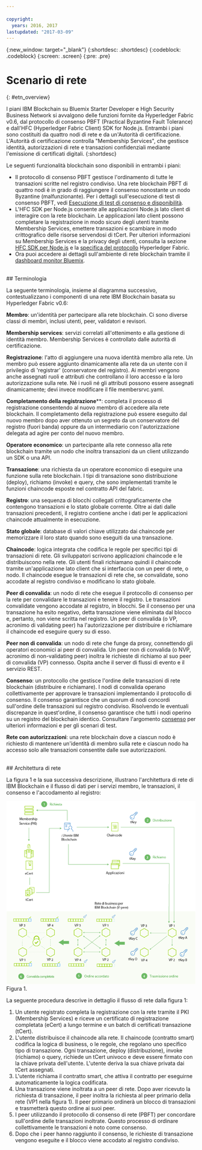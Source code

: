 ```yaml
---

copyright:
  years: 2016, 2017
lastupdated: "2017-03-09"
---
```


{:new_window: target="_blank"}
{:shortdesc: .shortdesc}
{:codeblock: .codeblock}
{:screen: .screen}
{:pre: .pre}


# Scenario di rete
{: #etn_overview}


I piani IBM Blockchain su Bluemix Starter Developer e High Security Business Network si avvalgono delle funzioni fornite da Hyperledger Fabric v0.6, dal protocollo di consenso PBFT (Practical Byzantine Fault Tolerance) e dall'HFC (Hyperledger Fabric Client) SDK for Node.js. Entrambi i piani sono costituiti da quattro nodi di rete e da un'Autorità di certificazione. L'Autorità di certificazione controlla "Membership Services", che gestisce identità, autorizzazioni di rete e transazioni confidenziali mediante l'emissione di certificati digitali.
{:shortdesc}

Le seguenti funzionalità blockchain sono disponibili in entrambi i piani:

* Il protocollo di consenso PBFT gestisce l'ordinamento di tutte le transazioni scritte nel registro condiviso. Una rete blockchain PBFT di quattro nodi è in grado di raggiungere il consenso nonostante un nodo Byzantine (malfunzionante). Per i dettagli sull'esecuzione di test di consenso PBFT, vedi [Esecuzione di test di consenso e disponibilità](etn_pbft.html).
* L'HFC SDK per Node.js consente alle applicazioni Node.js lato client di interagire con la rete blockchain. Le applicazioni lato client possono completare la registrazione in modo sicuro degli utenti tramite Membership Services, emettere transazioni e scambiare in modo crittografico delle risorse servendosi di tCert. Per ulteriori informazioni su Membership Services e la privacy degli utenti, consulta la sezione [HFC SDK per Node.js](etn_sdk.html) e la [specifica del protocollo](https://github.com/hyperledger/fabric/blob/v0.6/docs/protocol-spec.md) Hyperledger Fabric.
* Ora puoi accedere ai dettagli sull'ambiente di rete blockchain tramite il [dashboard monitor Bluemix](ibmblockchainmonitor.html).  

<br>
## Terminologia

La seguente terminologia, insieme al diagramma successivo, contestualizzano i componenti di una rete IBM Blockchain basata su Hyperledger Fabric v0.6:

**Membro**: un'identità per partecipare alla rete blockchain. Ci sono diverse classi di membri, inclusi utenti, peer, validatori e revisori.

**Membership services**: servizi correlati all'ottenimento e alla gestione di identità membro. Membership Services è controllato dalle autorità di certificazione.  

**Registrazione**: l'atto di aggiungere una nuova identità membro alla rete. Un membro può essere aggiunto dinamicamente alla rete da un utente con il privilegio di 'registrar' (conservatore del registro). Ai membri vengono anche assegnati ruoli e attributi che controllano il loro accesso e la loro autorizzazione sulla rete. Né i ruoli né gli attributi possono essere assegnati dinamicamente; devi invece modificare il file membersrvc.yaml.

**Completamento della registrazione****: completa il processo di registrazione consentendo al nuovo membro di accedere alla rete blockchain. Il completamento della registrazione può essere eseguito dal nuovo membro dopo aver ottenuto un segreto da un conservatore del registro (fuori banda) oppure da un intermediario con l'autorizzazione delegata ad agire per conto del nuovo membro.  

**Operatore economico**: un partecipante alla rete connesso alla rete blockchain tramite un nodo che inoltra transazioni da un client utilizzando un SDK o una API.

**Transazione**: una richiesta da un operatore economico di eseguire una funzione sulla rete blockchain. I tipi di transazione sono distribuzione (deploy), richiamo (invoke) e query, che sono implementati tramite le funzioni chaincode esposte nel contratto API del fabric.

**Registro**: una sequenza di blocchi collegati crittograficamente che contengono transazioni e lo stato globale corrente. Oltre ai dati dalle transazioni precedenti, il registro contiene anche i dati per le applicazioni chaincode attualmente in esecuzione.

**Stato globale**:  database di valori chiave utilizzato dai chaincode per memorizzare il loro stato quando sono eseguiti da una transazione.

**Chaincode**: logica integrata che codifica le regole per specifici tipi di transazioni di rete. Gli sviluppatori scrivono applicazioni chaincode e le distribuiscono nella rete. Gli utenti finali richiamano quindi il chaincode tramite un'applicazione lato client che si interfaccia con un peer di rete, o nodo. Il chaincode esegue le transazioni di rete che, se convalidate, sono accodate al registro condiviso e modificano lo stato globale.

**Peer di convalida**: un nodo di rete che esegue il protocollo di consenso per la rete per convalidare le transazioni e tenere il registro. Le transazioni convalidate vengono accodate al registro, in blocchi. Se il consenso per una transazione ha esito negativo, detta transazione viene eliminata dal blocco e, pertanto, non viene scritta nel registro. Un peer di convalida (o VP, acronimo di validating peer) ha l'autorizzazione per distribuire e richiamare il chaincode ed eseguire query su di esso.

**Peer non di convalida**: un nodo di rete che funge da proxy, connettendo gli operatori economici ai peer di convalida. Un peer non di convalida (o NVP, acronimo di non-validating peer) inoltra le richieste di richiamo al suo peer di convalida (VP) connesso. Ospita anche il server di flussi di evento e il servizio REST.


**Consenso**: un protocollo che gestisce l'ordine delle transazioni di rete blockchain (distribuire e richiamare). I nodi di convalida operano collettivamente per approvare le transazioni implementando il protocollo di consenso. Il consenso garantisce che un quorum di nodi concordi sull'ordine delle transazioni sul registro condiviso. Risolvendo le eventuali discrepanze in quest'ordine, il consenso garantisce che tutti i nodi operino su un registro del blockchain identico. Consultare l'argomento [consenso](etn_pbft.html) per ulteriori informazioni e per gli scenari di test.  

**Rete con autorizzazioni**: una rete blockchain dove a ciascun nodo è richiesto di mantenere un'identità di membro sulla rete e ciascun nodo ha accesso solo alle transazioni consentite dalle sue autorizzazioni.  

<br>
## Architettura di rete

La figura 1  e la sua successiva descrizione, illustrano l'architettura di rete di IBM Blockchain e il flusso di dati per i servizi membro, le transazioni, il consenso e l'accodamento al registro:

![Rete dedicata](images/Architecture_BMX_dedicated.png "Architettura di rete IBM Blockchain")
Figura 1.

La seguente procedura descrive in dettaglio il flusso di rete dalla figura 1:

1. Un utente registrato completa la registrazione con la rete tramite il PKI (Membership Services) e riceve un certificato di registrazione completata (eCert) a lungo termine e un batch di certificati transazione (tCert).
2. L'utente distribuisce il chaincode alla rete. Il chaincode (contratto smart) codifica la logica di business, o le regole, che regolano uno specifico tipo di transazione. Ogni transazione, deploy (distribuzione), invoke (richiamo) o query, richiede un tCert univoco e deve essere firmato con la chiave privata dell'utente. L'utente deriva la sua chiave privata dai tCert assegnati.
3. L'utente richiama il contratto smart, che attiva il contratto per eseguirne automaticamente la logica codificata.
4. Una transazione viene inoltrata a un peer di rete. Dopo aver ricevuto la richiesta di transazione, il peer inoltra la richiesta al peer primario della rete (VP1 nella figura 1). Il peer primario ordinerà un blocco di transazioni e trasmetterà questo ordine ai suoi peer.
5. I peer utilizzando il protocollo di consenso di rete (PBFT) per concordare sull'ordine delle transazioni inoltrate. Questo processo di ordinare collettivamente le transazioni è noto come consenso.  
6. Dopo che i peer hanno raggiunto il consenso, le richieste di transazione vengono eseguite e il blocco viene accodato al registro condiviso.  

<!---Both the developer and high-security networks unlock several features in the Hyperledger fabric which robustly enhance security, confidentiality and privacy.  The only fundamental difference between the two is their operating/hosting environment.  The developer network runs in a shared multi-tenant environment on Softlayer, whereas the high-security network exists as an isolated single-tenant running in a secure services container.  Each network leverages the same capabilities from the fabric, including a PBFT consensus protocol and the enhanced Node.js SDK.~~

~~The High-Security business network runs in an isolated and highly secured environment, distinguishing it from other cloud-hosted offerings. The operating system, fabric, and nodes all exist in a secure services container (SSC), providing your enterprise with the security and impregnability that customers have come to expect from system Z technology.  The SSC delivers performance optimization in - peer to peer communication, availability, scalability, hardware encryption, tamper-proof crypto keys, and securely encrypted VMs.  See the [Secure Services Container](etn_ssc.html) section for more details on the security features provided through the SSC.  Additionally, the high security network unlocks numerous features of the Hyperledger fabric (unavailable in the developer service), which robustly enhance security, confidentiality and privacy.  The configuration is such that you are able to test and affirm these features.~~  
{:shortdesc}

~~The high security plan augments the developer plan by delivering several enhancements that help meet the security requirements and concerns of an enterprise-level participant:~~--->

<!---The environment (LinuxONE on z) consists of a four-peer network implementing PBFT with Membership Services enabled, running in an application container.  The application container protects blockchain software, chaincode, and data running within the system. The blockchain software within the secure boot can be signed, attested, and encrypted; and once installed in the application container, is tamper-resistant.  Root users of the platform and system administrators cannot access or see z secure container contents.  In addition, the LinuxOne on z provides you with FIPS compliance, high Evaluation Assurance Level protection, a highly auditable operating environment, and crypto optimization--->
